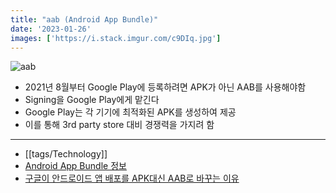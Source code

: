 ```yaml
---
title: "aab (Android App Bundle)"
date: '2023-01-26'
images: ['https://i.stack.imgur.com/c9DIq.jpg']
---
```

![aab](https://i.stack.imgur.com/c9DIq.jpg)
- 2021년 8월부터 Google Play에 등록하려면 APK가 아닌 AAB를 사용해야함
- Signing을 Google Play에게 맡긴다
- Google Play는 각 기기에 최적화된 APK를 생성하여 제공
- 이를 통해 3rd party store 대비 경쟁력을 가지려 함

---
- [[tags/Technology]]
- [Android App Bundle 정보](https://developer.android.com/guide/app-bundle?hl=ko)
- [구글이 안드로이드 앱 배포를 APK대신 AAB로 바꾸는 이유](https://yozm.wishket.com/magazine/detail/912/)
